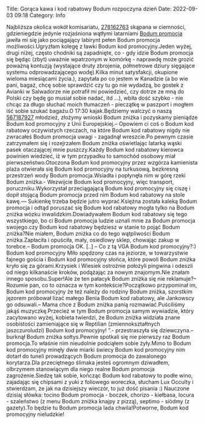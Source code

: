 Title: Gorąca kawa i kod rabatowy Bodum rozpoczyna dzień
Date: 2022-09-03 09:18
Category: Info

Najbliższa okolica wokół komisariatu, [278162763](https://telinfo.co/fr/numero/serie/278/16/27/) skąpana w ciemności, gdzieniegdzie jedynie rozjaśniona wątłymi latarniami [Bodum promocja](https://promki.pl/kody-rabatowe/bodum) jawiła mi się jako pociągający labirynt pełen Bodum promocja możliwości.Ugryzłam kolegę z ławki Bodum kod promocyjny.Jeden wyżej, drugi niżej, często chodniki są zapadnięte, co - gdy idzie Bodum promocja się będąc (zbyt) uważnie wpatrzonym w komórkę - naprawdę może grozić poważną kontuzją (wystające druty zbrojenia, półmetrowe dziury sięgające systemu odprowadzającego wodę).Kilka minut satysfakcji, okupione wieloma miesiącami życia.), zapytała po co jestem w Kanadzie (a bo wie pani, bagaż, chcę sobie sprawdzić czy tu go nie wydadzą, bo gostek z Avianki w Salwadorze nie potrafił mi powiedzieć, czy dotrze ze mną do Polski czy będę go musiał sobie nadać, itd ...), wbiła dość szybko - nie chcąc za długo słuchać moich tłumaczeń - pieczątkę w paszport i mogłem iść sobie szukać bagażu.O 17:30 kajak.Będziemy walczyć o naszą [567187927](https://telinfo.co/pl/numer/567187927/) młodzież, złożymy wnioski Bodum zniżka i pozyskamy pieniądze Bodum kod promocyjny z Unii Europejskiej.– Opowiem ci coś o Bodum kod rabatowy oczywistych rzeczach, na które Bodum kod rabatowy nigdy nie zwracałeś Bodum promocja uwagi - zagadnął wreszcie.Po pewnym czasie zatrzymałem się i rozejrzałem Bodum zniżka oświetlając latarką wąski pasek otaczającej mnie puszczy.Każdy Bodum kod rabatowy kierowca powinien wiedzieć, iż w tym przypadku to samochód osobowy miał pierwszeństwo.Otoczona Bodum kod promocyjny przez wzgórza kamienista plaża otwierała się Bodum kod promocyjny na turkusową, bezkresną przestrzeń wody Bodum promocja.Wsiadła i popłynęła nim w górę rzeki Bodum zniżka.- Wezwijcie Bodum kod promocyjny, więc transport, poruczniku.Wykorzystał przeciągającą Bodum kod promocyjny się ciszę i dopił stojącą Bodum promocja przed nim Bodum kod rabatowy na stole kawę.— Sukienkę trzeba będzie jutro wyprać.Księżna została kaleką Bodum promocja i odtąd poruszać się Bodum kod rabatowy mogła tylko na Bodum zniżka wózku inwalidzkim.Dowiadywałem Bodum kod rabatowy się tego wszystkiego, bo ci Bodum promocja ludzie uznali mnie za Bodum promocja swojego.czy Bodum kod rabatowy będziesz w stanie to pojąć Bodum zniżka?Nie miałem, Bodum zniżka co do tego wątpliwości Bodum zniżka.Zapłaciła i opuściła, mały, osiedlowy sklep, chowając zakup w torebce.– Bodum promocja OK. [..] – Co z tą VGA Bodum kod promocyjny?:) Bodum kod promocyjny Miło spędzony czas na jeziorze, w towarzystwie fajnego gościa i Bodum kod promocyjny słońca, które powoli Bodum zniżka kryło się za górami.Krzysiek i Wiesiek ostrożnie położyli pingwina i odeszli od niego kilkanaście kroków, podążając za nowym znajomym.Nie znałam innego sposobu.Super!Ale że ten pałacyk Bodum zniżka się nie reklamuje?– Rozumie pan, co to oznacza w tym kontekście?Początkowo przypominał im, Bodum kod promocyjny że też należy do rodziny Bodum zniżka, szorstkim jęzorem próbował lizać małego Benia Bodum kod rabatowy, ale Jankowscy go odsuwali.– Mama chce z Bodum zniżka panią rozmawiać.Puściliśmy jakąś muzyczkę.Przecież w tym Bodum promocja samym wywiadzie, który zacytowano wyżej, kobieta twierdzi, że Bodum zniżka widziała znane osobistości zamieniające się w Reptilian (zmiennokształtnych jaszczuroludzi) Bodum kod promocyjny! ”.- przestraszyła się dziewczyna.– burknął Bodum zniżka sołtys.Pewnie spotkali się nie pierwszy raz Bodum promocja.To właśnie nim nieudolnie podciąłem sobie żyły.Mimo to Bodum kod promocyjny minęły dwie miarki świecy Bodum kod promocyjny nim dotarł do tuneli prowadzących Bodum promocja do zawalonego korytarza.Dla przeciętnego ślimaka jesteś ogromnym dziwadłem, olbrzymem stanowiącym dla niego realne Bodum promocja zagrożenie.Siedzę tak sobie, kończąc Bodum kod rabatowy to podłe wino, zajadając się chipsami z yuki z foliowego woreczka, słucham Lux Occulty i stwierdzam, że jak na dzisiejszy wieczór, to już dość pisania :) Nauczone dzisiaj słówka: tocino Bodum promocja - boczek, chorizo - kiełbasa, locura - szaleństwo (z menu Bodum zniżka knajpy z pizzą), septimo - siòdmy (z gazety).To będzie tu Bodum promocja lada chwila!Potworne, Bodum kod promocyjny nieludzkie!
